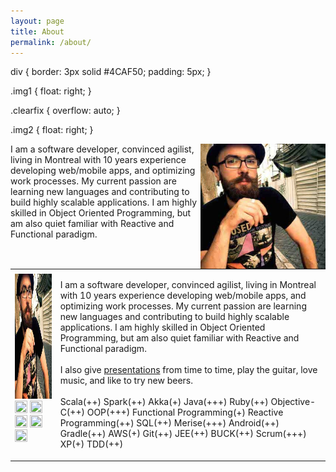 ```yaml
---
layout: page
title: About
permalink: /about/
---
```



div {
  border: 3px solid #4CAF50;
  padding: 5px;
}

.img1 {
  float: right;
}

.clearfix {
  overflow: auto;
}

.img2 {
  float: right;
}
</style>
</head>
<body>

<div class="overflow: auto;">
  <img style="float: right;" src="images/avatar.jpg" alt="Pineapple" width="200" height="200">
  I am a software developer, convinced agilist, living in Montreal with 10 years experience
        developing web/mobile apps, and optimizing work processes. My current passion are learning
        new languages and contributing to build highly scalable applications. I am highly skilled
        in Object Oriented Programming, but am also quiet familiar with Reactive and Functional paradigm.
</div>

  <table>
    <tr style="vertical-align: top;">
      <td><img class="menu-maximized" style="padding-top:5px;" src="images/avatar.jpg" alt="Francis Toth" height="200" width="200">
        <a target="_blank" href="https://ca.linkedin.com/in/francistoth"><img class="contact_ico" src="images/icon-linkedin.png" height="20" width="20"></a>
        <a target="_blank" href="https://twitter.com/francistoth"><img class="contact_ico" src="images/twitter.png" height="20" width="20"></a>
        <a target="_blank" href="https://github.com/FrancisToth"><img class="contact_ico" src="images/github-icon.png" height="20" width="20"></a>
        <a target="_blank" href="https://careers.stackoverflow.com/francistoth"><img class="contact_ico" src="images/stackoverflow.ico.png" height="20" width="20"></a>
        <a target="_blank" onclick="mailto();"><img class="contact_ico" src="images/email.png" height="20" width="20"></a>
      </td>
      <td><p>I am a software developer, convinced agilist, living in Montreal with 10 years experience
        developing web/mobile apps, and optimizing work processes. My current passion are learning
        new languages and contributing to build highly scalable applications. I am highly skilled
        in Object Oriented Programming, but am also quiet familiar with Reactive and Functional paradigm.
        <br/><br/>
        I also give <a href="presentations.html">presentations</a> from time to time, play the guitar, love music, and like to try new beers.
        <br/><br/>
        Scala<span class="star">(++)</span>
        Spark<span class="star">(++)</span>
        Akka<span class="star">(+)</span>
        Java<span class="star">(+++)</span>
        Ruby<span class="star">(++)</span>
        Objective-C<span class="star">(++)</span>
        OOP<span class="star">(+++)</span>
        Functional Programming<span class="star">(+)</span>
        Reactive Programming<span class="star">(++)</span>
        SQL<span class="star">(++)</span>
        Merise<span class="star">(+++)</span>
        Android<span class="star">(++)</span>
        Gradle<span class="star">(++)</span>
        AWS<span class="star">(+)</span>
        Git<span class="star">(++)</span>
        JEE<span class="star">(++)</span>
        BUCK<span class="star">(++)</span>
        Scrum<span class="star">(+++)</span>
        XP<span class="star">(+)</span>
        TDD<span class="star">(++)</span>
      </p></td>
    </tr>
  </table>
